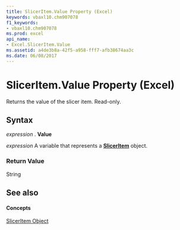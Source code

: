 ```yaml
---
title: SlicerItem.Value Property (Excel)
keywords: vbaxl10.chm907078
f1_keywords:
- vbaxl10.chm907078
ms.prod: excel
api_name:
- Excel.SlicerItem.Value
ms.assetid: a4de3b8a-42f5-a958-fff7-afb38674aa3c
ms.date: 06/08/2017
---
```



# SlicerItem.Value Property (Excel)

Returns the value of the slicer item. Read-only.


## Syntax

 _expression_ . **Value**

 _expression_ A variable that represents a **[SlicerItem](sliceritem-object-excel.md)** object.


### Return Value

String


## See also


#### Concepts


[SlicerItem Object](sliceritem-object-excel.md)

